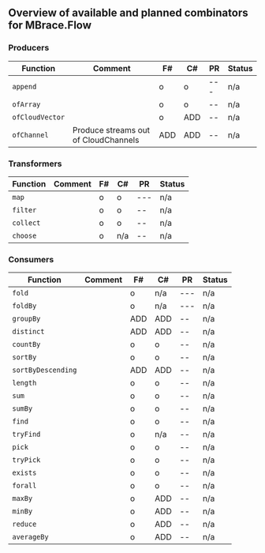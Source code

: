## Overview of available and planned combinators for MBrace.Flow

### Producers

Function | Comment | F# | C# | PR | Status
-------- | ------  |--- |--- |--- | ----
`append` |   | o | o | --- | n/a
`ofArray`|   | o | o | -- | n/a
`ofCloudVector`|   | o | ADD | -- | n/a
`ofChannel`| Produce streams out of CloudChannels | ADD | ADD | -- | n/a

### Transformers

Function | Comment | F# | C# | PR | Status
-------- | ------  |--- |--- |--- | ----
`map` |   | o | o | --- | n/a
`filter`|   | o | o | -- | n/a
`collect`|   | o | o | -- | n/a
`choose`|   | o | n/a | -- | n/a

### Consumers

Function | Comment | F# | C# | PR | Status
-------- | ------  |--- |--- |--- | ----
`fold` |   | o | n/a | --- | n/a
`foldBy` |   | o | n/a | --- | n/a
`groupBy`|   | ADD | ADD | -- | n/a
`distinct`|   | ADD | ADD | -- | n/a
`countBy`|   | o | o | -- | n/a
`sortBy`|   | o | o | -- | n/a
`sortByDescending`|   | ADD | ADD | -- | n/a
`length`|   | o | o | -- | n/a
`sum`|   | o | o | -- | n/a
`sumBy`|   | o | o | -- | n/a
`find`|   | o | o | -- | n/a
`tryFind`|   | o | n/a | -- | n/a
`pick`|   | o | o | -- | n/a
`tryPick`|   | o | o | -- | n/a
`exists`|   | o | o | -- | n/a
`forall`|   | o | o | -- | n/a
`maxBy` |   | o | ADD | -- | n/a
`minBy` |   | o | ADD | -- | n/a
`reduce` |   | o | ADD | -- | n/a
`averageBy` |   | o | ADD | -- | n/a
